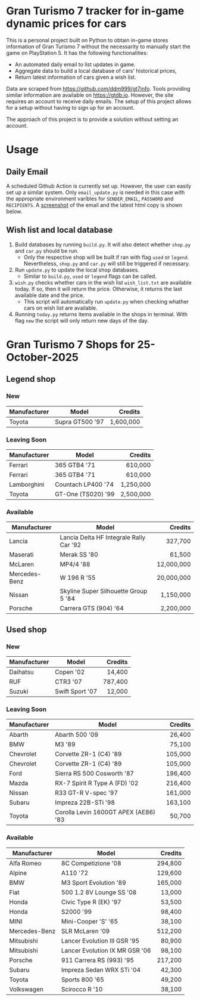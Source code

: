 # Gran Turismo 7 tracker for in-game dynamic prices for cars

This is a personal project built on Python to obtain in-game stores information of Gran Turismo 7 without the necessarity to manually start the game on PlayStation 5. It has the following functionalities:

- An automated daily email to list updates in game.
- Aggregate data to build a local database of cars' historical prices,
- Return latest information of cars given a wish list.

Data are scraped from https://github.com/ddm999/gt7info. Tools providing similar information are available on https://gtdb.io. However, the site requires an account to receive daily emails. The setup of this project allows for a setup without having to sign up for an account.

The approach of this project is to provide a solution without setting an account.

# Usage

## Daily Email

A scheduled Github Action is currently set up. However, the user can easily set up a similar system. Only `email_update.py` is needed in this case with the appropriate environment varibles for `SENDER_EMAIL`, `PASSWORD` and `RECIPIENTS`. A [screenshot](https://raw.githubusercontent.com/marcohoucheng/Gran-Turismo-7-Price-Tracker/main/data/email_screenshot.png) of the email and the latest html copy is shown below.

## Wish list and local database

1. Build databases by running `build.py`. It will also detect whether `shop.py` and `car.py` should be run.
    - Only the respective shop will be built if ran with flag `used` or `legend`. Nevertheless, `shop.py` and `car.py` will still be triggered if necessary.
2. Run `update.py` to update the local shop databases.
    - Similar to `build.py`, `used` or `legend` flags can be called.
3. `wish.py` checks whether cars in the wish list `wish_list.txt` are available today. If so, then it will return the price. Otherwise, it returns the last available date and the price.
    - This script will automatically run `update.py` when checking whather cars on wish list are available.
4. Running `today.py` returns items available in the shops in terminal. With flag `new` the script will only return new days of the day.


# Gran Turismo 7 Shops for 25-October-2025



## Legend shop

### New
 | Manufacturer | Model | Credits |
 | --- | --- | --: |
|Toyota|Supra GT500 '97|1,600,000|

### Leaving Soon
 | Manufacturer | Model | Credits |
 | --- | --- | --: |
|Ferrari|365 GTB4 '71|610,000|
|Ferrari|365 GTB4 '71|610,000|
|Lamborghini|Countach LP400 '74|1,250,000|
|Toyota|GT-One (TS020) '99|2,500,000|

### Available
 | Manufacturer | Model | Credits |
 | --- | --- | --: |
|Lancia|Lancia Delta HF Integrale Rally Car '92|327,700|
|Maserati|Merak SS '80|61,500|
|McLaren|MP4/4 '88|12,000,000|
|Mercedes-Benz|W 196 R '55|20,000,000|
|Nissan|Skyline Super Silhouette Group 5 '84|1,150,000|
|Porsche|Carrera GTS (904) '64|2,200,000|


## Used shop

### New
 | Manufacturer | Model | Credits |
 | --- | --- | --: |
|Daihatsu|Copen '02|14,400|
|RUF|CTR3 '07|787,400|
|Suzuki|Swift Sport '07|12,000|

### Leaving Soon
 | Manufacturer | Model | Credits |
 | --- | --- | --: |
|Abarth|Abarth 500 '09|26,400|
|BMW|M3 '89|75,100|
|Chevrolet|Corvette ZR-1 (C4) '89|105,000|
|Chevrolet|Corvette ZR-1 (C4) '89|105,000|
|Ford|Sierra RS 500 Cosworth '87|196,400|
|Mazda|RX-7 Spirit R Type A (FD) '02|216,400|
|Nissan|R33 GT-R V-spec '97|161,000|
|Subaru|Impreza 22B-STi '98|163,100|
|Toyota|Corolla Levin 1600GT APEX (AE86) '83|50,700|

### Available
 | Manufacturer | Model | Credits |
 | --- | --- | --: |
|Alfa Romeo|8C Competizione '08|294,800|
|Alpine|A110 '72|129,600|
|BMW|M3 Sport Evolution '89|165,000|
|Fiat|500 1.2 8V Lounge SS '08|13,000|
|Honda|Civic Type R (EK) '97|53,500|
|Honda|S2000 '99|98,400|
|MINI|Mini-Cooper 'S' '65|38,100|
|Mercedes-Benz|SLR McLaren '09|512,200|
|Mitsubishi|Lancer Evolution III GSR '95|80,900|
|Mitsubishi|Lancer Evolution IX MR GSR '06|98,100|
|Porsche|911 Carrera RS (993) '95|217,200|
|Subaru|Impreza Sedan WRX STi '04|42,300|
|Toyota|Sports 800 '65|49,200|
|Volkswagen|Scirocco R '10|38,100|
